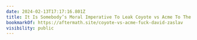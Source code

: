 ```yaml
---
date: 2024-02-13T17:17:16.801Z
title: It Is Somebody’s Moral Imperative To Leak Coyote vs Acme To The World
bookmarkOf: https://aftermath.site/coyote-vs-acme-fuck-david-zaslav
visibility: public
---
```

